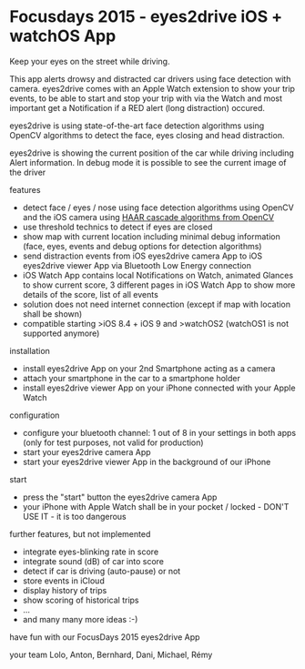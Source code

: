 # Focusdays 2015 - eyes2drive iOS + watchOS App
Keep your eyes on the street while driving. 

This app alerts drowsy and distracted car drivers using face detection with camera. eyes2drive comes with an Apple Watch extension to show your trip events, to be able to start and stop your trip with via the Watch and most important get a Notification if a RED alert (long distraction) occured.

eyes2drive is using state-of-the-art face detection algorithms using OpenCV algorithms to detect the face, eyes closing and head distraction.

eyes2drive is showing the current position of the car while driving including Alert information. In debug mode it is possible to see the current image of the driver

features
* detect face / eyes / nose using face detection algorithms using OpenCV and the iOS camera using [HAAR cascade algorithms from OpenCV](http://docs.opencv.org/doc/tutorials/objdetect/cascade_classifier/cascade_classifier.html)
* use threshold technics to detect if eyes are closed
* show map with current location including minimal debug information (face, eyes, events and debug options for detection algorithms)
* send distraction events from iOS eyes2drive camera App to iOS eyes2drive viewer App via Bluetooth Low Energy connection
* iOS Watch App contains local Notifications on Watch, animated Glances to show current score, 3 different pages in iOS Watch App to show more details of the score, list of all events
* solution does not need internet connection (except if map with location shall be shown)
* compatible starting >iOS 8.4 + iOS 9 and >watchOS2 (watchOS1 is not supported anymore)

installation
* install eyes2drive App on your 2nd Smartphone acting as a camera
* attach your smartphone in the car to a smartphone holder
* install eyes2drive viewer App on your iPhone connected with your Apple Watch

configuration
* configure your bluetooth channel: 1 out of 8 in your settings in both apps (only for test purposes, not valid for production)
* start your eyes2drive camera App
* start your eyes2drive viewer App in the background of our iPhone

start
* press the "start" button the eyes2drive camera App
* your iPhone with Apple Watch shall be in your pocket / locked - DON'T USE IT - it is too dangerous


further features, but not implemented
* integrate eyes-blinking rate in score
* integrate sound (dB) of car into score
* detect if car is driving (auto-pause) or not
* store events in iCloud
* display history of trips
* show scoring of historical trips
* ... 
* and many many more ideas :-)

have fun with our FocusDays 2015 eyes2drive App

your team
Lolo, Anton, Bernhard, Dani, Michael, Rémy
